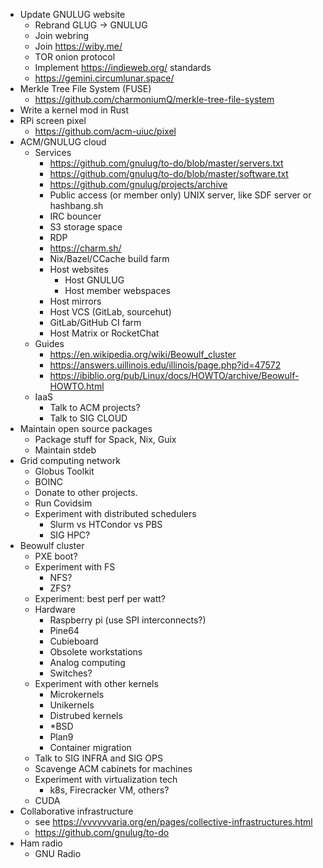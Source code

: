 - Update GNULUG website
  - Rebrand GLUG -> GNULUG
  - Join webring
  - Join https://wiby.me/
  - TOR onion protocol
  - Implement https://indieweb.org/ standards
  - https://gemini.circumlunar.space/
- Merkle Tree File System (FUSE)
  - https://github.com/charmoniumQ/merkle-tree-file-system
- Write a kernel mod in Rust
- RPi screen pixel
  - https://github.com/acm-uiuc/pixel
- ACM/GNULUG cloud
  - Services
    - https://github.com/gnulug/to-do/blob/master/servers.txt
    - https://github.com/gnulug/to-do/blob/master/software.txt
    - https://github.com/gnulug/projects/archive
    - Public access (or member only) UNIX server, like SDF server or hashbang.sh
    - IRC bouncer
    - S3 storage space
    - RDP
    - https://charm.sh/
    - Nix/Bazel/CCache build farm
    - Host websites
      - Host GNULUG
      - Host member webspaces
    - Host mirrors
    - Host VCS (GitLab, sourcehut)
    - GitLab/GitHub CI farm
    - Host Matrix or RocketChat
  - Guides
    - https://en.wikipedia.org/wiki/Beowulf_cluster
    - https://answers.uillinois.edu/illinois/page.php?id=47572
    - https://ibiblio.org/pub/Linux/docs/HOWTO/archive/Beowulf-HOWTO.html
  - IaaS
    - Talk to ACM projects?
    - Talk to SIG CLOUD
- Maintain open source packages
  - Package stuff for Spack, Nix, Guix
  - Maintain stdeb
- Grid computing network
  - Globus Toolkit
  - BOINC
  - Donate to other projects.
  - Run Covidsim
  - Experiment with distributed schedulers
    - Slurm vs HTCondor vs PBS
    - SIG HPC?
- Beowulf cluster
  - PXE boot?
  - Experiment with FS
    - NFS?
    - ZFS?
  - Experiment: best perf per watt?
  - Hardware
    - Raspberry pi (use SPI interconnects?)
    - Pine64
    - Cubieboard
    - Obsolete workstations
    - Analog computing
    - Switches?
  - Experiment with other kernels
    - Microkernels
    - Unikernels
    - Distrubed kernels
    - *BSD
    - Plan9
    - Container migration
  - Talk to SIG INFRA and SIG OPS
  - Scavenge ACM cabinets for machines
  - Experiment with virtualization tech
    - k8s, Firecracker VM, others?
  - CUDA
- Collaborative infrastructure
  - see https://vvvvvvaria.org/en/pages/collective-infrastructures.html
  - https://github.com/gnulug/to-do
- Ham radio
  - GNU Radio
